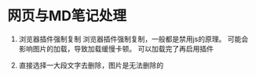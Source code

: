 # 网页与MD笔记处理

1. 浏览器插件强制复制
    浏览器插件强制复制，一般都是禁用js的原理。
    可能会影响图片的加载，导致加载缓慢卡顿。
    可以加载完了再启用插件

2. 直接选择一大段文字去删除，图片是无法删除的